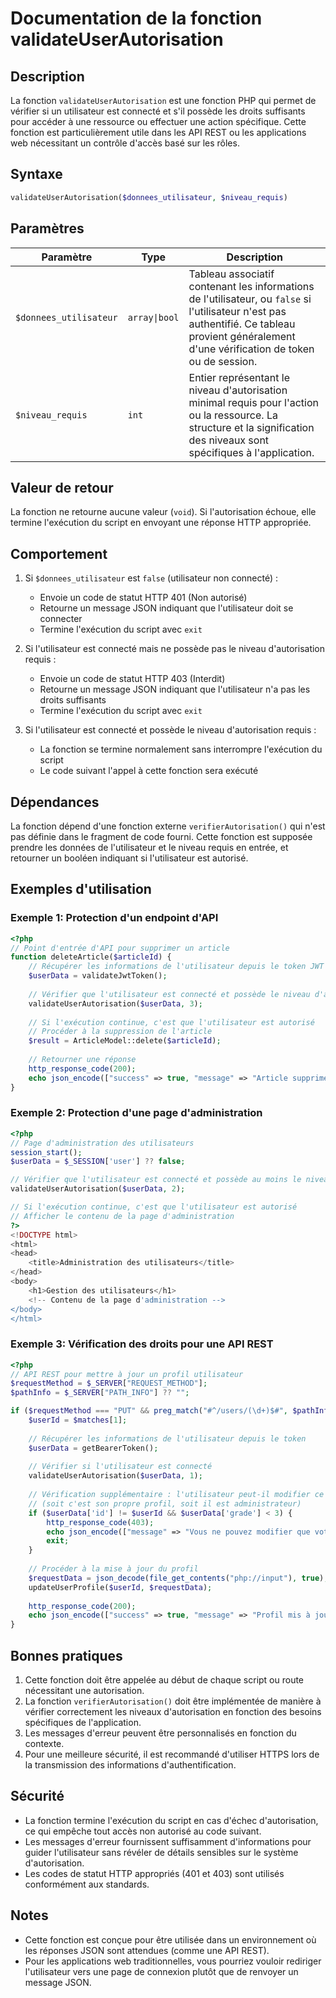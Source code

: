# Documentation de la fonction validateUserAutorisation

## Description

La fonction `validateUserAutorisation` est une fonction PHP qui permet de vérifier si un utilisateur est connecté et s'il possède les droits suffisants pour accéder à une ressource ou effectuer une action spécifique. Cette fonction est particulièrement utile dans les API REST ou les applications web nécessitant un contrôle d'accès basé sur les rôles.

## Syntaxe

```php
validateUserAutorisation($donnees_utilisateur, $niveau_requis)
```

## Paramètres

| Paramètre | Type | Description |
|-----------|------|-------------|
| `$donnees_utilisateur` | `array\|bool` | Tableau associatif contenant les informations de l'utilisateur, ou `false` si l'utilisateur n'est pas authentifié. Ce tableau provient généralement d'une vérification de token ou de session. |
| `$niveau_requis` | `int` | Entier représentant le niveau d'autorisation minimal requis pour l'action ou la ressource. La structure et la signification des niveaux sont spécifiques à l'application. |

## Valeur de retour

La fonction ne retourne aucune valeur (`void`). Si l'autorisation échoue, elle termine l'exécution du script en envoyant une réponse HTTP appropriée.

## Comportement

1. Si `$donnees_utilisateur` est `false` (utilisateur non connecté) :
   - Envoie un code de statut HTTP 401 (Non autorisé)
   - Retourne un message JSON indiquant que l'utilisateur doit se connecter
   - Termine l'exécution du script avec `exit`

2. Si l'utilisateur est connecté mais ne possède pas le niveau d'autorisation requis :
   - Envoie un code de statut HTTP 403 (Interdit)
   - Retourne un message JSON indiquant que l'utilisateur n'a pas les droits suffisants
   - Termine l'exécution du script avec `exit`

3. Si l'utilisateur est connecté et possède le niveau d'autorisation requis :
   - La fonction se termine normalement sans interrompre l'exécution du script
   - Le code suivant l'appel à cette fonction sera exécuté

## Dépendances

La fonction dépend d'une fonction externe `verifierAutorisation()` qui n'est pas définie dans le fragment de code fourni. Cette fonction est supposée prendre les données de l'utilisateur et le niveau requis en entrée, et retourner un booléen indiquant si l'utilisateur est autorisé.

## Exemples d'utilisation

### Exemple 1: Protection d'un endpoint d'API

```php
<?php
// Point d'entrée d'API pour supprimer un article
function deleteArticle($articleId) {
    // Récupérer les informations de l'utilisateur depuis le token JWT
    $userData = validateJwtToken();
    
    // Vérifier que l'utilisateur est connecté et possède le niveau d'administrateur (niveau 3)
    validateUserAutorisation($userData, 3);
    
    // Si l'exécution continue, c'est que l'utilisateur est autorisé
    // Procéder à la suppression de l'article
    $result = ArticleModel::delete($articleId);
    
    // Retourner une réponse
    http_response_code(200);
    echo json_encode(["success" => true, "message" => "Article supprimé avec succès"]);
}
```

### Exemple 2: Protection d'une page d'administration

```php
<?php
// Page d'administration des utilisateurs
session_start();
$userData = $_SESSION['user'] ?? false;

// Vérifier que l'utilisateur est connecté et possède au moins le niveau de modérateur (niveau 2)
validateUserAutorisation($userData, 2);

// Si l'exécution continue, c'est que l'utilisateur est autorisé
// Afficher le contenu de la page d'administration
?>
<!DOCTYPE html>
<html>
<head>
    <title>Administration des utilisateurs</title>
</head>
<body>
    <h1>Gestion des utilisateurs</h1>
    <!-- Contenu de la page d'administration -->
</body>
</html>
```

### Exemple 3: Vérification des droits pour une API REST

```php
<?php
// API REST pour mettre à jour un profil utilisateur
$requestMethod = $_SERVER["REQUEST_METHOD"];
$pathInfo = $_SERVER["PATH_INFO"] ?? "";

if ($requestMethod === "PUT" && preg_match("#^/users/(\d+)$#", $pathInfo, $matches)) {
    $userId = $matches[1];
    
    // Récupérer les informations de l'utilisateur depuis le token
    $userData = getBearerToken();
    
    // Vérifier si l'utilisateur est connecté
    validateUserAutorisation($userData, 1);
    
    // Vérification supplémentaire : l'utilisateur peut-il modifier ce profil ?
    // (soit c'est son propre profil, soit il est administrateur)
    if ($userData['id'] != $userId && $userData['grade'] < 3) {
        http_response_code(403);
        echo json_encode(["message" => "Vous ne pouvez modifier que votre propre profil."]);
        exit;
    }
    
    // Procéder à la mise à jour du profil
    $requestData = json_decode(file_get_contents("php://input"), true);
    updateUserProfile($userId, $requestData);
    
    http_response_code(200);
    echo json_encode(["success" => true, "message" => "Profil mis à jour avec succès"]);
}
```

## Bonnes pratiques

1. Cette fonction doit être appelée au début de chaque script ou route nécessitant une autorisation.
2. La fonction `verifierAutorisation()` doit être implémentée de manière à vérifier correctement les niveaux d'autorisation en fonction des besoins spécifiques de l'application.
3. Les messages d'erreur peuvent être personnalisés en fonction du contexte.
4. Pour une meilleure sécurité, il est recommandé d'utiliser HTTPS lors de la transmission des informations d'authentification.

## Sécurité

- La fonction termine l'exécution du script en cas d'échec d'autorisation, ce qui empêche tout accès non autorisé au code suivant.
- Les messages d'erreur fournissent suffisamment d'informations pour guider l'utilisateur sans révéler de détails sensibles sur le système d'autorisation.
- Les codes de statut HTTP appropriés (401 et 403) sont utilisés conformément aux standards.

## Notes

- Cette fonction est conçue pour être utilisée dans un environnement où les réponses JSON sont attendues (comme une API REST).
- Pour les applications web traditionnelles, vous pourriez vouloir rediriger l'utilisateur vers une page de connexion plutôt que de renvoyer un message JSON.
